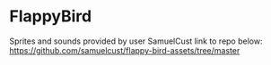 # FlappyBird

Sprites and sounds provided by user SamuelCust link to repo below:
https://github.com/samuelcust/flappy-bird-assets/tree/master

